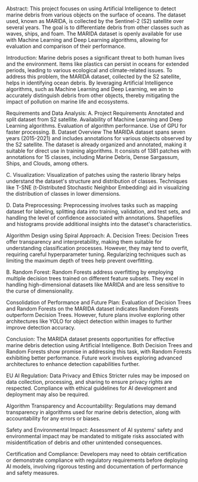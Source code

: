 Abstract:
This project focuses on using Artificial Intelligence to detect marine debris from various objects on the surface of oceans. The dataset used, known as MARIDA, is collected by the Sentinel-2 (S2) satellite over several years. The goal is to differentiate debris from other classes such as waves, ships, and foam. The MARIDA dataset is openly available for use with Machine Learning and Deep Learning algorithms, allowing for evaluation and comparison of their performance.

Introduction:
Marine debris poses a significant threat to both human lives and the environment. Items like plastics can persist in oceans for extended periods, leading to various ecological and climate-related issues. To address this problem, the MARIDA dataset, collected by the S2 satellite, helps in identifying ocean debris. By leveraging Artificial Intelligence algorithms, such as Machine Learning and Deep Learning, we aim to accurately distinguish debris from other objects, thereby mitigating the impact of pollution on marine life and ecosystems.

Requirements and Data Analysis:
A. Project Requirements
Annotated and split dataset from S2 satellite.
Availability of Machine Learning and Deep Learning algorithms.
Evaluation of algorithm performance.
Use of GPU for faster processing.
B. Dataset Overview
The MARIDA dataset spans seven years (2015-2021) and includes annotations for various objects observed by the S2 satellite. The dataset is already organized and annotated, making it suitable for direct use in training algorithms. It consists of 1381 patches with annotations for 15 classes, including Marine Debris, Dense Sargassum, Ships, and Clouds, among others.

C. Visualization:
Visualization of patches using the rasterio library helps understand the dataset's structure and distribution of classes. Techniques like T-SNE (t-Distributed Stochastic Neighbor Embedding) aid in visualizing the distribution of classes in lower dimensions.

D. Data Preprocessing:
Preprocessing involves tasks such as mapping dataset for labeling, splitting data into training, validation, and test sets, and handling the level of confidence associated with annotations. Shapefiles and histograms provide additional insights into the dataset's characteristics.

Algorithm Design using Spiral Approach:
A. Decision Trees:
Decision Trees offer transparency and interpretability, making them suitable for understanding classification processes. However, they may tend to overfit, requiring careful hyperparameter tuning. Regularizing techniques such as limiting the maximum depth of trees help prevent overfitting.

B. Random Forest:
Random Forests address overfitting by employing multiple decision trees trained on different feature subsets. They excel in handling high-dimensional datasets like MARIDA and are less sensitive to the curse of dimensionality.

Consolidation of Performance and Future Plan:
Evaluation of Decision Trees and Random Forests on the MARIDA dataset indicates Random Forests outperform Decision Trees. However, future plans involve exploring other architectures like YOLO for object detection within images to further improve detection accuracy.

Conclusion:
The MARIDA dataset presents opportunities for effective marine debris detection using Artificial Intelligence. Both Decision Trees and Random Forests show promise in addressing this task, with Random Forests exhibiting better performance. Future work involves exploring advanced architectures to enhance detection capabilities further.

EU AI Regulation:
Data Privacy and Ethics
Stricter rules may be imposed on data collection, processing, and sharing to ensure privacy rights are respected. Compliance with ethical guidelines for AI development and deployment may also be required.

Algorithm Transparency and Accountability:
Regulations may demand transparency in algorithms used for marine debris detection, along with accountability for any errors or biases.

Safety and Environmental Impact:
Assessment of AI systems' safety and environmental impact may be mandated to mitigate risks associated with misidentification of debris and other unintended consequences.

Certification and Compliance:
Developers may need to obtain certification or demonstrate compliance with regulatory requirements before deploying AI models, involving rigorous testing and documentation of performance and safety measures.
